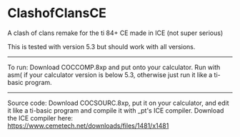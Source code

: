 # ClashofClansCE
A clash of clans remake for the ti 84+ CE made in ICE (not super serious)

This is tested with version 5.3 but should work with all versions.

------------------------------------
To run:
Download COCCOMP.8xp and put onto your calculator. Run with asm( if your calculator version is below 5.3, otherwise just run it like a ti-basic program.

------------------------------------
Source code:
Download COCSOURC.8xp, put it on your calculator, and edit it like a ti-basic program and compile it with _pt's ICE compiler. Download the ICE compiler here: https://www.cemetech.net/downloads/files/1481/x1481
